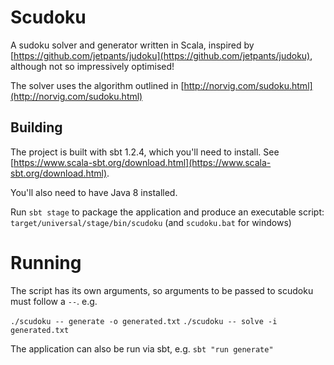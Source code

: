 # Scudoku

A sudoku solver and generator written in Scala, inspired by [https://github.com/jetpants/judoku](https://github.com/jetpants/judoku), although not so impressively optimised!

The solver uses the algorithm outlined in [http://norvig.com/sudoku.html](http://norvig.com/sudoku.html)

## Building

The project is built with sbt 1.2.4, which you'll need to install.  See [https://www.scala-sbt.org/download.html](https://www.scala-sbt.org/download.html).

You'll also need to have Java 8 installed.

Run `sbt stage` to package the application and produce an executable script: `target/universal/stage/bin/scudoku` (and `scudoku.bat` for windows)

# Running

The script has its own arguments, so arguments to be passed to scudoku must follow a `--`. e.g.

`./scudoku -- generate -o generated.txt`
`./scudoku -- solve -i generated.txt`


The application can also be run via sbt, e.g. `sbt "run generate"`
